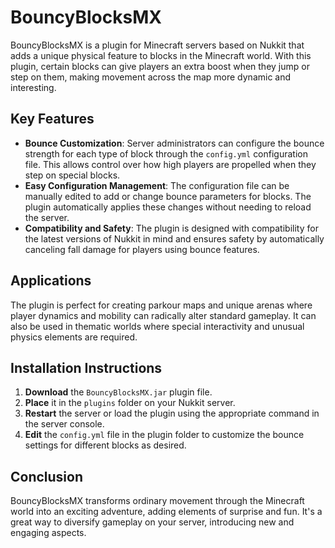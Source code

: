 # BouncyBlocksMX

BouncyBlocksMX is a plugin for Minecraft servers based on Nukkit that adds a unique physical feature to blocks in the Minecraft world. With this plugin, certain blocks can give players an extra boost when they jump or step on them, making movement across the map more dynamic and interesting.

## Key Features

- **Bounce Customization**: Server administrators can configure the bounce strength for each type of block through the `config.yml` configuration file. This allows control over how high players are propelled when they step on special blocks.
- **Easy Configuration Management**: The configuration file can be manually edited to add or change bounce parameters for blocks. The plugin automatically applies these changes without needing to reload the server.
- **Compatibility and Safety**: The plugin is designed with compatibility for the latest versions of Nukkit in mind and ensures safety by automatically canceling fall damage for players using bounce features.

## Applications

The plugin is perfect for creating parkour maps and unique arenas where player dynamics and mobility can radically alter standard gameplay. It can also be used in thematic worlds where special interactivity and unusual physics elements are required.

## Installation Instructions

1. **Download** the `BouncyBlocksMX.jar` plugin file.
2. **Place** it in the `plugins` folder on your Nukkit server.
3. **Restart** the server or load the plugin using the appropriate command in the server console.
4. **Edit** the `config.yml` file in the plugin folder to customize the bounce settings for different blocks as desired.

## Conclusion

BouncyBlocksMX transforms ordinary movement through the Minecraft world into an exciting adventure, adding elements of surprise and fun. It's a great way to diversify gameplay on your server, introducing new and engaging aspects.

